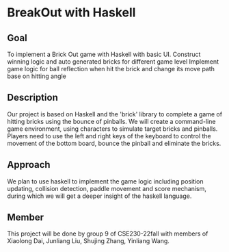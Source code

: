 # BreakOut with Haskell

## Goal

To implement a Brick Out game with Haskell with basic UI.
Construct winning logic and auto generated bricks for different game level 
Implement game logic for ball reflection when hit the brick and change its move path base on hitting angle 

## Description

Our project is based on Haskell and the 'brick' library to complete a game of hitting bricks using the bounce of pinballs. We will create a command-line game environment, using characters to simulate target bricks and pinballs. Players need to use the left and right keys of the keyboard to control the movement of the bottom board, bounce the pinball and eliminate the bricks.

## Approach

We plan to use haskell to implement the game logic including position updating, collision detection, paddle movement and score mechanism, during which we will get a deeper insight of the haskell language.

## Member

This project will be done by group 9 of CSE230-22fall with members of Xiaolong Dai, Junliang Liu, Shujing Zhang, Yinliang Wang.
